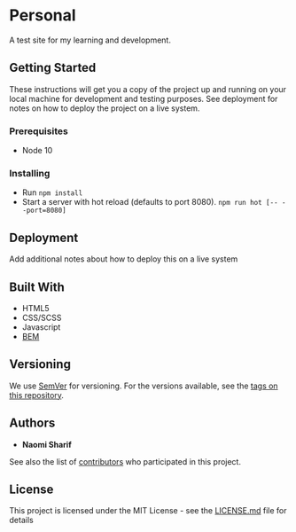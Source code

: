 # Personal

A test site for my learning and development.

## Getting Started

These instructions will get you a copy of the project up and running on your local machine for development and testing purposes. See deployment for notes on how to deploy the project on a live system.

### Prerequisites

- Node 10

### Installing

- Run
  `npm install`
- Start a server with hot reload (defaults to port 8080).
  `npm run hot [-- --port=8080]`

## Deployment

Add additional notes about how to deploy this on a live system

## Built With

- HTML5
- CSS/SCSS
- Javascript
- [BEM](http://getbem.com/)

## Versioning

We use [SemVer](http://semver.org/) for versioning. For the versions available, see the [tags on this repository](https://github.com/naomi-sharif/personal/tags).

## Authors

- **Naomi Sharif**

See also the list of [contributors](https://github.com/naomi-sharif/personal/contributors) who participated in this project.

## License

This project is licensed under the MIT License - see the [LICENSE.md](LICENSE.md) file for details
